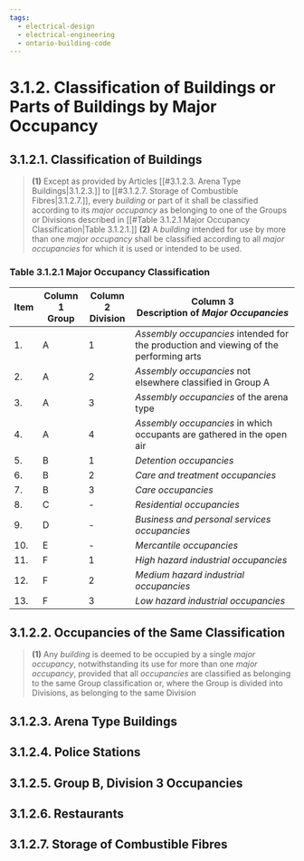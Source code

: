 ```yaml
---
tags:
  - electrical-design
  - electrical-engineering
  - ontario-building-code
---
```

# 3.1.2. Classification of Buildings or Parts of Buildings by Major Occupancy
## 3.1.2.1. Classification of Buildings
> **(1)** Except as provided by Articles [[#3.1.2.3. Arena Type Buildings|3.1.2.3.]] to [[#3.1.2.7. Storage of Combustible Fibres|3.1.2.7.]], every *building* or part of it shall be classified according to its *major occupancy* as belonging to one of the Groups or Divisions described in [[#Table 3.1.2.1 Major Occupancy Classification|Table 3.1.2.1.]]
> **(2)** A *building* intended for use by more than one *major occupancy* shall be classified according to all *major occupancies* for which it is used or intended to be used.
### Table 3.1.2.1 Major Occupancy Classification
| Item | Column 1 <br>Group | Column 2 <br>Division | Column 3 <br>Description of *Major Occupancies*                                       |
| ---- | ------------------ | --------------------- | ------------------------------------------------------------------------------------- |
| 1.   | A                  | 1                     | *Assembly occupancies* intended for the production and viewing of the performing arts |
| 2.   | A                  | 2                     | *Assembly occupancies* not elsewhere classified in Group A                            |
| 3.   | A                  | 3                     | *Assembly occupancies* of the arena type                                              |
| 4.   | A                  | 4                     | *Assembly occupancies* in which occupants are gathered in the open air                |
| 5.   | B                  | 1                     | *Detention occupancies*                                                               |
| 6.   | B                  | 2                     | *Care and treatment occupancies*                                                      |
| 7.   | B                  | 3                     | *Care occupancies*                                                                    |
| 8.   | C                  | -                     | *Residential occupancies*                                                             |
| 9.   | D                  | -                     | *Business and personal services occupancies*                                          |
| 10.  | E                  | -                     | *Mercantile occupancies*                                                              |
| 11.  | F                  | 1                     | *High hazard industrial occupancies*                                                  |
| 12.  | F                  | 2                     | *Medium hazard industrial occupancies*                                                |
| 13.  | F                  | 3                     | *Low hazard industrial occupancies*                                                   |
## 3.1.2.2. Occupancies of the Same Classification
> **(1)** Any *building* is deemed to be occupied by a single *major occupancy*, notwithstanding its use for more than one *major occupancy*, provided that all *occupancies* are classified as belonging to the same Group classification or, where the Group is divided into Divisions, as belonging to the same Division 
## 3.1.2.3. Arena Type Buildings
## 3.1.2.4. Police Stations
## 3.1.2.5. Group B, Division 3 Occupancies
## 3.1.2.6. Restaurants
## 3.1.2.7. Storage of Combustible Fibres
